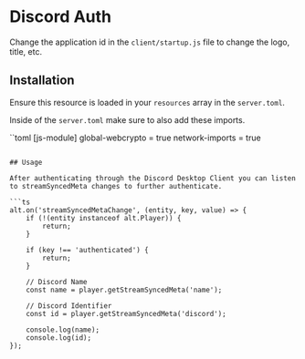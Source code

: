 # Discord Auth

Change the application id in the `client/startup.js` file to change the logo, title, etc.

## Installation

Ensure this resource is loaded in your `resources` array in the `server.toml`.

Inside of the `server.toml` make sure to also add these imports.

``toml
[js-module]
global-webcrypto = true
network-imports = true
```

## Usage

After authenticating through the Discord Desktop Client you can listen to streamSyncedMeta changes to further authenticate.

```ts
alt.on('streamSyncedMetaChange', (entity, key, value) => {
    if (!(entity instanceof alt.Player)) {
        return;
    }

    if (key !== 'authenticated') {
        return;
    }

    // Discord Name
    const name = player.getStreamSyncedMeta('name');

    // Discord Identifier
    const id = player.getStreamSyncedMeta('discord');

    console.log(name);
    console.log(id);
});
```